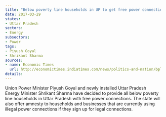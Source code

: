 ```yaml
---
title: "Below poverty line households in UP to get free power connections"
date: 2017-03-29
states:
- Uttar Pradesh
sectors:
- Energy
subsectors:
- Power
tags:
- Piyush Goyal
- Shrikant Sharma
sources:
- name: Economic Times
  url: http://economictimes.indiatimes.com/news/politics-and-nation/bpl-homes-to-get-free-power-connections-in-uttar-pradesh-others-at-emis/articleshow/57860283.cms
details:
---
```


Union Power Minister Piyush Goyal and newly installed Uttar Pradesh Energy Minister Shrikant Sharma have decided to provide all below poverty line households in Uttar Pradesh with free power connections. The state will also offer amnesty to households and businesses that are currently using illegal power connections if they sign up for legal connections.
